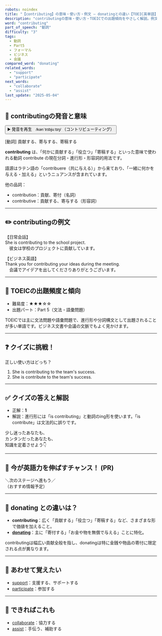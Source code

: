 ```yaml
---
robots: noindex
title: "【contributing】の意味・使い方・例文 ― donatingとの違い【TOEIC英単語】"
description: "contributingの意味・使い方・TOEICでの出題傾向をやさしく解説。例文・クイズ付きでdonatingとの違いもわかりやすく学べます。"
word: "contributing"
part_of_speech: "動詞"
difficulty: "3"
tags:
  - 動詞
  - Part5
  - フォーマル
  - ビジネス
  - 会議
compared_word: "donating"
related_words:
  - "support"
  - "participate"
next_words:
  - "collaborate"
  - "assist"
last_update: "2025-05-04"
---
```


## 🔰 contributingの発音と意味

<button class="play-audio" onclick="playTTS('contributing')">
  <span class="play-audio-main">
    ▶️ 発音を再生　/kənˈtrɪbjuːtɪŋ/
  </span>
  <span class="play-audio-sub">
    （コントリビューティング）
  </span>
</button>

[動詞] 貢献する、寄与する、寄稿する

**contributing** は、「何かに貢献する」「役立つ」「寄稿する」といった意味で使われる動詞 contribute の現在分詞・進行形・形容詞的用法です。

語源はラテン語の「contribuere（共に与える）」から来ており、「一緒に何かを与える・加える」というニュアンスが含まれています。

他の品詞：  
- contribution：貢献、寄付（名詞）
- contributive：貢献する、寄与する（形容詞）

---

## ✏️ contributingの例文

【日常会話】  
She is contributing to the school project.  
　彼女は学校のプロジェクトに貢献しています。

【ビジネス英語】  
Thank you for contributing your ideas during the meeting.  
　会議でアイデアを出してくださりありがとうございます。

---

## 🎯 TOEICの出題頻度と傾向

- 難易度：★★★☆☆
- 出題パート：Part 5（文法・語彙問題）

TOEICでは主に文法問題や語彙問題で、進行形や分詞構文として出題されることが多い単語です。ビジネス文書や会議の文脈でもよく見かけます。

---

## ❓ クイズに挑戦！

正しい使い方はどっち？

1. She is contributing to the team's success.  
2. She is contribute to the team's success.

---

## ✅ クイズの答えと解説

- 正解：**1**
- 解説：進行形には「is contributing」と動詞のing形を使います。「is contribute」は文法的に誤りです。

少し迷ったあなたも、  
カンタンだったあなたも、  
知識を定着させよう👇️

---

## 🚀 今が英語力を伸ばすチャンス！ (PR)

<div class="info-center">
＼次のステージへ進もう／<br>  
（おすすめ情報予定）
</div>

---

## 🤔  donating との違いは？

- **contributing**：広く「貢献する」「役立つ」「寄稿する」など、さまざまな形で価値を加えること。
- **[donating](/donating)**：主に「寄付する」「お金や物を無償で与える」ことに特化。

contributingは幅広い貢献全般を指し、donatingは特に金銭や物品の寄付に限定される点が異なります。

---

## 🧩 あわせて覚えたい

- [support](/support)：支援する、サポートする
- [participate](/participate)：参加する

---

## 📖 できればこれも

- [collaborate](/collaborate)：協力する
- [assist](/assist)：手伝う、補助する

<!-- cvid: aid10_bid07 -->
